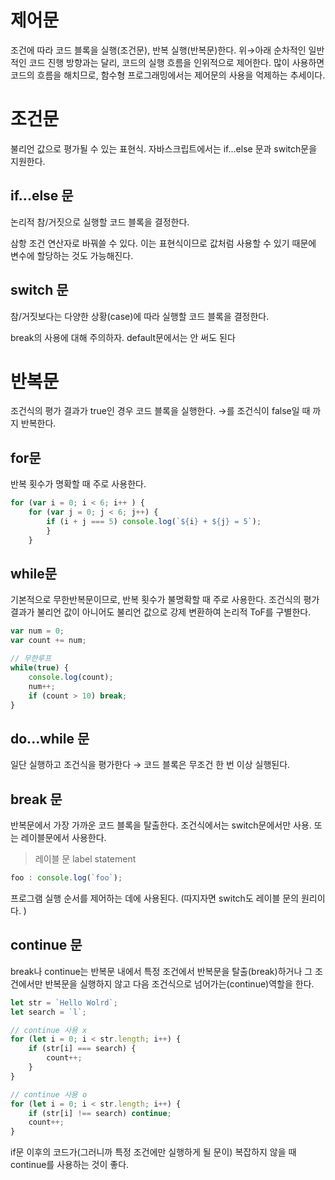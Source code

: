 # 제어문

조건에 따라 코드 블록을 실행(조건문), 반복 실행(반복문)한다. 위→아래 순차적인 일반적인 코드 진행 방향과는 달리, 코드의 실행 흐름을 인위적으로 제어한다. 많이 사용하면 코드의 흐름을 해치므로, 함수형 프로그래밍에서는 제어문의 사용을 억제하는 추세이다.

# 조건문

불리언 값으로 평가될 수 있는 표현식. 자바스크립트에서는 if...else 문과 switch문을 지원한다.

## if...else 문

논리적 참/거짓으로 실행할 코드 블록을 결정한다.

삼항 조건 연산자로 바꿔쓸 수 있다. 이는 표현식이므로 값처럼 사용할 수 있기 때문에 변수에 할당하는 것도 가능해진다.

## switch 문

참/거짓보다는 다양한 상황(case)에 따라 실행할 코드 블록을 결정한다.

break의 사용에 대해 주의하자. default문에서는 안 써도 된다

# 반복문

조건식의 평가 결과가 true인 경우 코드 블록을 실행한다. →를 조건식이 false일 때 까지 반복한다.

## for문

반복 횟수가 명확할 때 주로 사용한다.

```jsx
for (var i = 0; i < 6; i++ ) {
    for (var j = 0; j < 6; j++) {
        if (i + j === 5) console.log(`${i} + ${j} = 5`);
        }
    }
```

## while문

기본적으로 무한반복문이므로, 반복 횟수가 불명확할 때 주로 사용한다. 조건식의 평가 결과가 불리언 값이 아니어도 불리언 값으로 강제 변환하여 논리적 ToF를 구별한다.

```jsx
var num = 0;
var count += num;

// 무한루프
while(true) {
    console.log(count);
    num++;
    if (count > 10) break;
}
```

## do...while 문

일단 실행하고 조건식을 평가한다 → 코드 블록은 무조건 한 번 이상 실행된다.

## break 문

반복문에서 가장 가까운 코드 블록을 탈출한다. 조건식에서는 switch문에서만 사용. 또는 레이블문에서 사용한다.

> 레이블 문 label statement
> 

```jsx
foo : console.log(`foo`);
```

프로그램 실행 순서를 제어하는 데에 사용된다. (따지자면 switch도 레이블 문의 원리이다. )

## continue 문

break나 continue는 반복문 내에서 특정 조건에서 반복문을 탈출(break)하거나 그 조건에서만 반복문을 실행하지 않고 다음 조건식으로 넘어가는(continue)역할을 한다.

```jsx
let str = `Hello Wolrd`;
let search = `l`;

// continue 사용 x
for (let i = 0; i < str.length; i++) {
    if (str[i] === search) {
        count++;
    }
}

// continue 사용 o
for (let i = 0; i < str.length; i++) {
    if (str[i] !== search) continue;
    count++;
}
```

if문 이후의 코드가(그러니까 특정 조건에만 실행하게 될 문이) 복잡하지 않을 때 continue를 사용하는 것이 좋다.